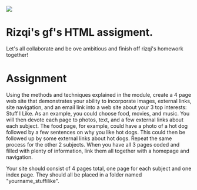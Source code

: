 ![](http://d225fqn1pkg6mt.cloudfront.net/wp-content/uploads/2016/04/Brexit-EU-remain.jpg)

# Rizqi's gf's HTML assigment.

Let's all collaborate and be ove ambitious and finish off rizqi's homework together!

# Assignment
Using the methods and techniques explained in the module, create a 4 page web site that demonstrates your ability to incorporate images, external links, site navigation, and an email link into a web site about your 3 top interests: Stuff I Like. 
As an example, you could choose food, movies, and music. You will then devote each page to photos, text, and a few external links about each subject. The food page, for example, could have a photo of a hot dog followed by a few sentences on why you like hot dogs. This could then be followed up by some external links about hot dogs. Repeat the same process for the other 2 subjects. When you have all 3 pages coded and filled with plenty of information, link them all together with a homepage and navigation.

Your site should consist of 4 pages total, one page for each subject and one index page. They should all be placed in a folder named "yourname_stuffilike".


